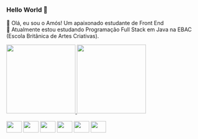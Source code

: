 ### Hello World 👋

👋 Olá, eu sou o Amós! Um apaixonado estudante de Front End
<br>
👀 Atualmente estou estudando Programação Full Stack em Java na EBAC (Escola Britânica de Artes Criativas).

<div>
  <a href="https://github.com/amosbarbato">
  <img height="180em" src="https://github-readme-stats.vercel.app/api?username=amosbarbato&show_icons=true">
  <img height="180em" src="https://github-readme-stats.vercel.app/api/top-langs/?username=amosbarbato&layout=compact">
</div>
<div style="display: inline-block"><br>
  <img align="center" height="30" width="40" src="https://cdn.jsdelivr.net/gh/devicons/devicon@latest/icons/javascript/javascript-original.svg" />
  <img align="center" height="30" width="40" src="https://cdn.jsdelivr.net/gh/devicons/devicon@latest/icons/typescript/typescript-original.svg" />
  <img align="center" height="30" width="40" src="https://cdn.jsdelivr.net/gh/devicons/devicon@latest/icons/react/react-original.svg" />
  <img align="center" height="30" width="40" src="https://cdn.jsdelivr.net/gh/devicons/devicon@latest/icons/vuejs/vuejs-original.svg" />
  <img align="center" height="30" width="40" src="https://cdn.jsdelivr.net/gh/devicons/devicon@latest/icons/html5/html5-original.svg" />
  <img align="center" height="30" width="40" src="https://cdn.jsdelivr.net/gh/devicons/devicon@latest/icons/css3/css3-original.svg" />   
</div>










<!--
**amosbarbato/amosbarbato** is a ✨ _special_ ✨ repository because its `README.md` (this file) appears on your GitHub profile.

Here are some ideas to get you started:

- 🔭 I’m currently working on ...
- 🌱 I’m currently learning ...
- 👯 I’m looking to collaborate on ...
- 🤔 I’m looking for help with ...
- 💬 Ask me about ...
- 📫 How to reach me: ...
- 😄 Pronouns: ...
- ⚡ Fun fact: ...
-->



